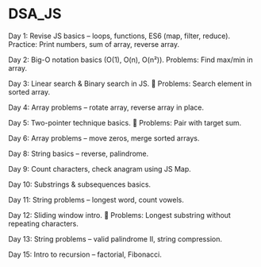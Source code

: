 # DSA_JS

Day 1: Revise JS basics – loops, functions, ES6 (map, filter, reduce).
Practice: Print numbers, sum of array, reverse array.


Day 2: Big-O notation basics (O(1), O(n), O(n²)).
 Problems: Find max/min in array.

 Day 3: Linear search & Binary search in JS.
 📝 Problems: Search element in sorted array.

 Day 4: Array problems – rotate array, reverse array in place.

Day 5: Two-pointer technique basics.
 📝 Problems: Pair with target sum.

Day 6: Array problems – move zeros, merge sorted arrays.

Day 8: String basics – reverse, palindrome.

Day 9: Count characters, check anagram using JS Map.

Day 10: Substrings & subsequences basics. 

Day 11: String problems – longest word, count vowels.

Day 12: Sliding window intro.
 📝 Problems: Longest substring without repeating characters.

Day 13: String problems – valid palindrome II, string compression. 

Day 15: Intro to recursion – factorial, Fibonacci.